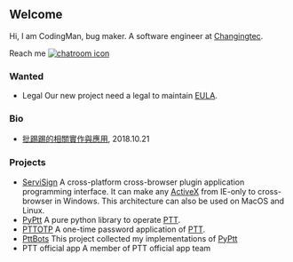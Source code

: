 ## Welcome

Hi, I am CodingMan, bug maker.
A software engineer at [Changingtec](https://www.changingtec.com/).

Reach me [![chatroom icon](https://patrolavia.github.io/telegram-badge/chat.png)](https://t.me/PttCodingMan)

### Wanted
* Legal
    Our new project need a legal to maintain [EULA](https://zh.wikipedia.org/wiki/%E6%9C%80%E7%BB%88%E7%94%A8%E6%88%B7%E8%AE%B8%E5%8F%AF%E5%8D%8F%E8%AE%AE).

### Bio
* [批踢踢的相關實作與應用](https://docs.google.com/presentation/d/1aTfchLP8VzYhIBGCciC12mR-YtHqMB3a2OIOi8aFNeY/edit?usp=sharing), 2018.10.21


### Projects
* [ServiSign](https://www.changingtec.com/servisign.html)
    A cross-platform cross-browser plugin application programming interface.
    It can make any [ActiveX](https://zh.wikipedia.org/wiki/ActiveX) from IE-only to cross-browser in Windows.
    This architecture can also be used on MacOS and Linux.
* [PyPtt](https://github.com/PttCodingMan/PyPtt)
    A pure python library to operate [PTT](https://term.ptt.cc/).
* [PTTOTP](https://github.com/PttCodingMan/PTTOTP)
    A one-time password application of [PTT](https://term.ptt.cc/).
* [PttBots](https://github.com/PttCodingMan/PTTBots)
    This project collected my implementations of [PyPtt](https://github.com/PttCodingMan/PyPtt)
* PTT official app
    A member of PTT official app team
    
